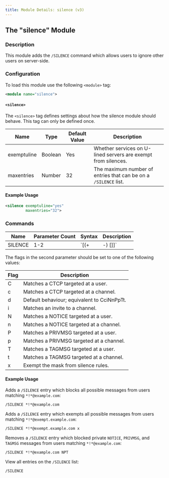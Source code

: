 ```yaml
---
title: Module Details: silence (v3)
---
```


## The "silence" Module

### Description

This module adds the `/SILENCE` command which allows users to ignore other users on server-side.

### Configuration

To load this module use the following `<module>` tag:

```xml
<module name="silence">
```

#### `<silence>`

The `<silence>` tag defines settings about how the silence module should behave. This tag can only be defined once.

Name        | Type    | Default Value  | Description
----------- | ------- | -------------- | -----------
exemptuline | Boolean | Yes            | Whether services on U-lined servers are exempt from silences.
maxentries  | Number  | 32             | The maximum number of entries that can be on a `/SILENCE` list.

#### Example Usage

```xml
<silence exemptuline="yes"
         maxentries="32">
```

### Commands

Name    | Parameter Count | Syntax                    | Description
------- | --------------- | ------------------------- | -----------
SILENCE | 1-2             | `[(+|-)<mask> [<flags>]]` | Allows users to add users to their `/SILENCE` list, remove users from their `/SILENCE` list, and list users on their `/SILENCE` list.

The flags in the second parameter should be set to one of the following values:

Flag | Description
---- | -----------
C    | Matches a CTCP targeted at a user.
c    | Matches a CTCP targeted at a channel.
d    | Default behaviour; equivalent to CciNnPpTt.
i    | Matches an invite to a channel.
N    | Matches a NOTICE targeted at a user.
n    | Matches a NOTICE targeted at a channel.
P    | Matches a PRIVMSG targeted at a user.
p    | Matches a PRIVMSG targeted at a channel.
T    | Matches a TAGMSG targeted at a user.
t    | Matches a TAGMSG targeted at a channel.
x    | Exempt the mask from silence rules.

#### Example Usage

Adds a `/SILENCE` entry which blocks all possible messages from users matching `*!*@example.com`:

```plaintext
/SILENCE *!*@example.com
```

Adds a `/SILENCE` entry which exempts all possible messages from users matching `*!*@exempt.example.com`:

```plaintext
/SILENCE *!*@exempt.example.com x
```

Removes a `/SILENCE` entry which blocked private `NOTICE`, `PRIVMSG`, and `TAGMSG` messages from users matching `*!*@example.com`:

```plaintext
/SILENCE *!*@example.com NPT
```

View all entries on the `/SILENCE` list:

```plaintext
/SILENCE
```

